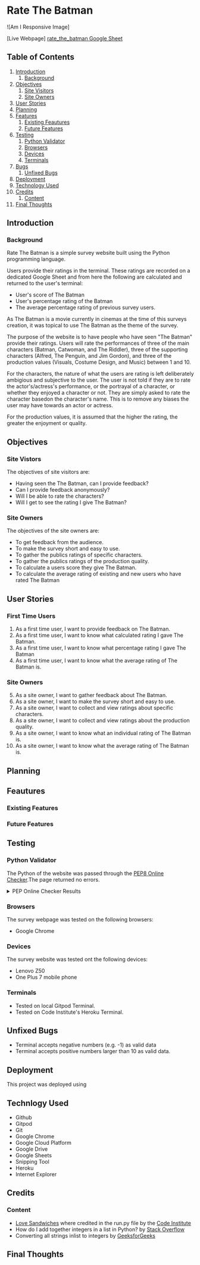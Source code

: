 # Rate The Batman

![Am I Responsive Image]

[Live Webpage]
[rate_the_batman Google Sheet](https://docs.google.com/spreadsheets/d/1azKXLCj6tX55RtOfXPEx_gYg3LoZbx-21pN5ugrU2wc/edit#gid=419322650)

## Table of Contents

1. [Introduction](#introduction)
    1. [Background](#background)
2. [Objectives](#objectives)
    1. [Site Visitors](#site-visitors)
    2. [Site Owners](#site-owners)
3. [User Stories](#user-stories)
4. [Planning](#planning)
5. [Features](#feautures)
    1. [Existing Feautures](#existing-features)
    2. [Future Features](#future-features)
6. [Testing](#testing)
    1. [Python Validator](#python-validator)
    2. [Browsers](#browsers)
    3. [Devices](#devices)
    4. [Terminals](#terminals)
7. [Bugs](#bugs)
    1. [Unfixed Bugs](#unfixed-bugs)
8. [Deployment](#deployment)
9. [Technology Used](#technology-used)
10. [Credits](#credits)
    1. [Content](#content)
11. [Final Thoughts](#final-thoughts)

## Introduction

### Background
Rate The Batman is a simple survey website built using the Python programming language.

Users provide their ratings in the terminal. These ratings are recorded on a dedicated Google Sheet and from here the following are calculated and returned to the user's terminal:
- User's score of The Batman
- User's percentage rating of the Batman
- The average percentage rating of previous survey users.

As The Batman is a movie currently in cinemas at the time of this surveys creation, it was topical to use The Batman as the theme of the survey.

The purpose of the website is to have people who have seen "The Batman" provide their ratings. Users will rate the performances of three of the main characters (Batman, Catwoman, and The Riddler), three of the supporting characters (Alfred, The Penguin, and Jim Gordon), and three of the production values (Visuals, Costume Design, and Music) between 1 and 10.

For the characters, the nature of what the users are rating is left deliberately ambigious and subjective to the user. The user is not told if they are to rate the actor's/actress's performance, or the portrayal of a character, or whether they enjoyed a character or not. They are simply asked to rate the character basedon the character's name. This is to remove any biases the user may have towards an actor or actress.

For the production values, it is assumed that the higher the rating, the greater the enjoyment or quality.

## Objectives

### Site Vistors

The objectives of site visitors are:
- Having seen the The Batman, can I provide feedback?
- Can I provide feedback anonymously?
- Will I be able to rate the characters?
- Will I get to see the rating I give The Batman?

### Site Owners

The objectives of the site owners are:
- To get feedback from the audience.
- To make the survey short and easy to use.
- To gather the publics ratings of specific characters.
- To gather the publics ratings of the production quality.
- To calculate a users score they give The Batman.
- To calculate the average rating of existing and new users who have rated The Batman 

## User Stories

### First Time Users

1. As a first time user, I want to provide feedback on The Batman.
2. As a first time user, I want to know what calculated rating I gave The Batman.
3. As a first time user, I want to know what percentage rating I gave The Batman
4. As a first time user, I want to know what the average rating of The Batman is.

### Site Owners

5. As a site owner, I want to gather feedback about The Batman.
6. As a site owner, I want to make the survey short and easy to use.
7. As a site owner, I want to collect and view ratings about specific characters.
8. As a site owner, I want to collect and view ratings about the production quality.
9. As a site owner, I want to know what an individual rating of The Batman is.
10. As a site owner, I want to know what the average rating of The Batman is.

## Planning

## Feautures

### Existing Features

### Future Features

## Testing

### Python Validator

The Python of the website was passed through the [PEP8 Online Checker](http://pep8online.com/).The page returned no errors.

<details><summary>PEP Online Checker Results</summary><img src ="./assets/docs/validation/001_pep8.PNG"></details>

### Browsers

The survey webpage was tested on the following browsers:
- Google Chrome

### Devices

The survey website was tested ont the following devices:
- Lenovo Z50
- One Plus 7 mobile phone

### Terminals

- Tested on local Gitpod Terminal.
- Tested on Code Institute's Heroku Terminal.

## Unfixed Bugs
- Terminal accepts negative numbers (e.g. -1) as valid data
- Terminal accepts positive numbers larger than 10 as valid data.

## Deployment

This project was deployed using 

## Technlogy Used

- Github
- Gitpod
- Git
- Google Chrome
- Google Cloud Platform
- Google Drive
- Google Sheets
- Snipping Tool
- Heroku
- Internet Explorer

## Credits

### Content

- [Love Sandwiches](https://learn.codeinstitute.net/courses/course-v1:CodeInstitute+LS101+2021_T1/courseware/293ee9d8ff3542d3b877137ed81b9a5b/58d3e90f9a2043908c62f31e51c15deb/) where credited in the run.py file by the [Code Institute](https://codeinstitute.net/ie/)
- How do I add together integers in a list in Python? by [Stack Overflow](https://stackoverflow.com/questions/13909052/how-do-i-add-together-integers-in-a-list-in-python)
- Converting all strings inlist to integers by [GeeksforGeeks](https://www.geeksforgeeks.org/python-converting-all-strings-in-list-to-integers/)

## Final Thoughts